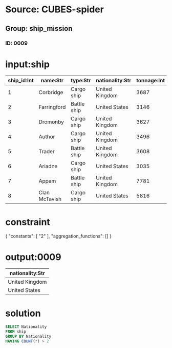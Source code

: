 # Source: CUBES-spider
## Group: ship_mission
### ID: 0009

# input:ship

| ship_id:Int | name:Str | type:Str | nationality:Str | tonnage:Int |
|---|---|---|---|---|
| 1 | Corbridge | Cargo ship | United Kingdom | 3687 |
| 2 | Farringford | Battle ship | United States | 3146 |
| 3 | Dromonby | Cargo ship | United Kingdom | 3627 |
| 4 | Author | Cargo ship | United Kingdom | 3496 |
| 5 | Trader | Battle ship | United Kingdom | 3608 |
| 6 | Ariadne | Cargo ship | United States | 3035 |
| 7 | Appam | Battle ship | United Kingdom | 7781 |
| 8 | Clan McTavish | Cargo ship | United States | 5816 |

# constraint

{
  "constants": [
    "2"
  ],
  "aggregation_functions": []
}

# output:0009

| nationality:Str |
|---|
| United Kingdom |
| United States |

# solution

```sql
SELECT Nationality
FROM ship
GROUP BY Nationality
HAVING COUNT(*) > 2
```
